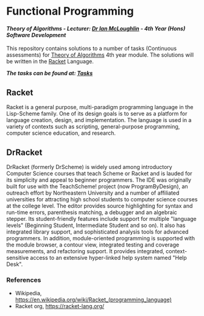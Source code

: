 # Functional Programming
#### *Theory of Algorithms - Lecturer: [Dr Ian McLoughlin](ianmcloughlin.github.io) - 4th Year (Hons) Software Development*
This repository contains solutions to a number of tasks (Continuous assessments) for [Theory of Algorithms](https://ianmcloughlin.github.io/theoryofalgorithms) 4th year module. The solutions will be written in the [Racket](https://racket-lang.org/) Language.

**_The tasks can be found at: [Tasks](https://github.com/ianburkeixiv/Racket_Tasks/blob/master/RacketTasks.pdf)_**

## Racket
Racket is a general purpose, multi-paradigm programming language in the Lisp-Scheme family. One of its design goals is to serve as a platform for language creation, design, and implementation. The language is used in a variety of contexts such as scripting, general-purpose programming, computer science education, and research.

## DrRacket
DrRacket (formerly DrScheme) is widely used among introductory Computer Science courses that teach Scheme or Racket and is lauded for its simplicity and appeal to beginner programmers. The IDE was originally built for use with the TeachScheme! project (now ProgramByDesign), an outreach effort by Northeastern University and a number of affiliated universities for attracting high school students to computer science courses at the college level.
The editor provides source highlighting for syntax and run-time errors, parenthesis matching, a debugger and an algebraic stepper. Its student-friendly features include support for multiple "language levels" (Beginning Student, Intermediate Student and so on). It also has integrated library support, and sophisticated analysis tools for advanced programmers. In addition, module-oriented programming is supported with the module browser, a contour view, integrated testing and coverage measurements, and refactoring support. It provides integrated, context-sensitive access to an extensive hyper-linked help system named "Help Desk".

### References
- Wikipedia, https://en.wikipedia.org/wiki/Racket_(programming_language)
- Racket org, https://racket-lang.org/

